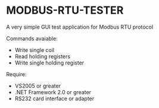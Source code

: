# MODBUS-RTU-TESTER
A very simple GUI test application for Modbus RTU protocol

Commands avaiable:
- Write single coil
- Read holding registers
- Write single holding register

Require:
- VS2005 or greater
- .NET Framework 2.0 or greater
- RS232 card interface or adapter
